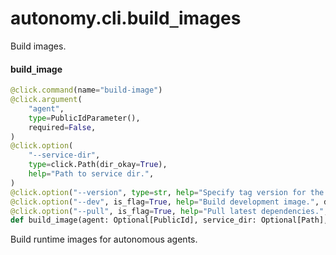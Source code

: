 <a id="autonomy.cli.build_images"></a>

# autonomy.cli.build`_`images

Build images.

<a id="autonomy.cli.build_images.build_image"></a>

#### build`_`image

```python
@click.command(name="build-image")
@click.argument(
    "agent",
    type=PublicIdParameter(),
    required=False,
)
@click.option(
    "--service-dir",
    type=click.Path(dir_okay=True),
    help="Path to service dir.",
)
@click.option("--version", type=str, help="Specify tag version for the image.")
@click.option("--dev", is_flag=True, help="Build development image.", default=False)
@click.option("--pull", is_flag=True, help="Pull latest dependencies.", default=False)
def build_image(agent: Optional[PublicId], service_dir: Optional[Path], pull: bool = False, dev: bool = False, version: Optional[str] = None) -> None
```

Build runtime images for autonomous agents.


